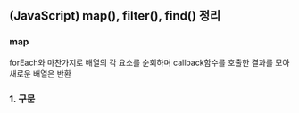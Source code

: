 ## (JavaScript) map(), filter(), find() 정리

### map 
 forEach와 마찬가지로 배열의 각 요소를 순회하며 callback함수를 호출한 결과를 모아 새로운 배열은 반환

### 1. 구문 


